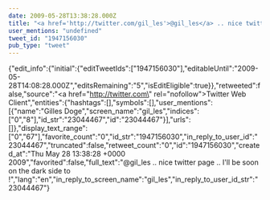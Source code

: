 ```yaml
---
date: 2009-05-28T13:38:28.000Z
title: "<a href='http://twitter.com/gil_les'>@gil_les</a> .. nice twitter page .. I'll be soon on the dark side to !″"
user_mentions: "undefined"
tweet_id: "1947156030"
pub_type: "tweet"
---
```

{"edit_info":{"initial":{"editTweetIds":["1947156030"],"editableUntil":"2009-05-28T14:08:28.000Z","editsRemaining":"5","isEditEligible":true}},"retweeted":false,"source":"<a href=\"http://twitter.com\" rel=\"nofollow\">Twitter Web Client</a>","entities":{"hashtags":[],"symbols":[],"user_mentions":[{"name":"Gilles Doge","screen_name":"gil_les","indices":["0","8"],"id_str":"23044467","id":"23044467"}],"urls":[]},"display_text_range":["0","67"],"favorite_count":"0","id_str":"1947156030","in_reply_to_user_id":"23044467","truncated":false,"retweet_count":"0","id":"1947156030","created_at":"Thu May 28 13:38:28 +0000 2009","favorited":false,"full_text":"@gil_les .. nice twitter page .. I'll be soon on the dark side to !","lang":"en","in_reply_to_screen_name":"gil_les","in_reply_to_user_id_str":"23044467"}
